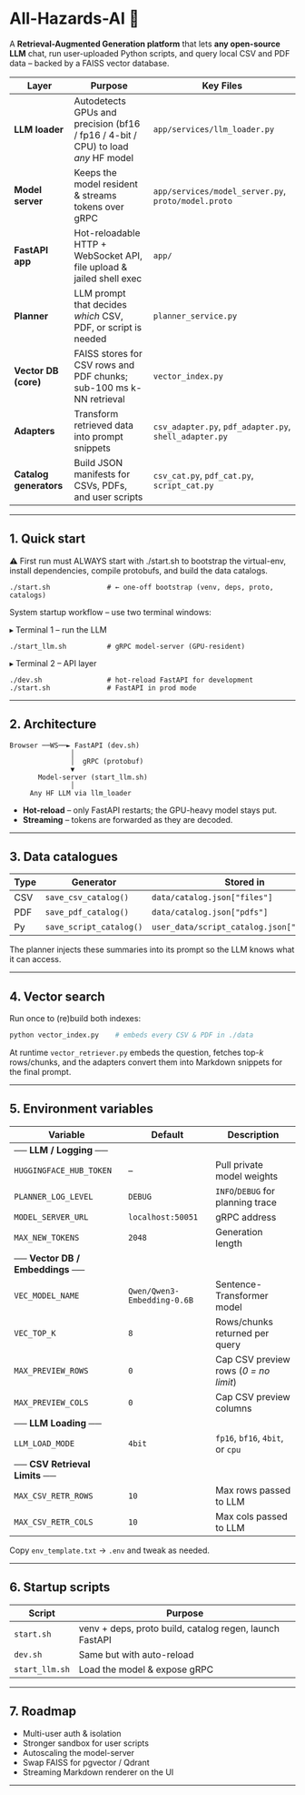 # All-Hazards-AI 🤖
A **Retrieval-Augmented Generation platform** that lets **any open-source LLM** chat, run user-uploaded Python scripts, and query local CSV and PDF data – backed by a FAISS vector database.

| Layer | Purpose | Key Files |
|-------|---------|-----------|
| **LLM loader** | Autodetects GPUs and precision (bf16 / fp16 / 4-bit / CPU) to load *any* HF model | `app/services/llm_loader.py` |
| **Model server** | Keeps the model resident & streams tokens over gRPC | `app/services/model_server.py`, `proto/model.proto` |
| **FastAPI app** | Hot-reloadable HTTP + WebSocket API, file upload & jailed shell exec | `app/` |
| **Planner** | LLM prompt that decides *which* CSV, PDF, or script is needed | `planner_service.py` |
| **Vector DB (core)** | FAISS stores for CSV rows and PDF chunks; sub-100 ms k-NN retrieval | `vector_index.py` |
| **Adapters** | Transform retrieved data into prompt snippets | `csv_adapter.py`, `pdf_adapter.py`, `shell_adapter.py` |
| **Catalog generators** | Build JSON manifests for CSVs, PDFs, and user scripts | `csv_cat.py`, `pdf_cat.py`, `script_cat.py` |

---

## 1. Quick start
⚠️  First run must ALWAYS start with ./start.sh to bootstrap the
    virtual-env, install dependencies, compile protobufs, and build
    the data catalogs.
```
./start.sh              # ← one-off bootstrap (venv, deps, proto, catalogs)
```
System startup workflow – use two terminal windows:

▸ Terminal 1 – run the LLM
```
./start_llm.sh          # gRPC model-server (GPU-resident)
```
▸ Terminal 2 – API layer
```
./dev.sh                # hot-reload FastAPI for development
./start.sh              # FastAPI in prod mode
```

---

## 2. Architecture
```
Browser ──WS──► FastAPI (dev.sh)
               │
               │  gRPC (protobuf)
               ▼
       Model-server (start_llm.sh)
               │
     Any HF LLM via llm_loader
```
* **Hot-reload** – only FastAPI restarts; the GPU-heavy model stays put.  
* **Streaming** – tokens are forwarded as they are decoded.

---

## 3. Data catalogues
| Type | Generator | Stored in |
|------|-----------|-----------|
| CSV  | `save_csv_catalog()` | `data/catalog.json["files"]` |
| PDF  | `save_pdf_catalog()` | `data/catalog.json["pdfs"]` |
| Py   | `save_script_catalog()` | `user_data/script_catalog.json["scripts"]` |

The planner injects these summaries into its prompt so the LLM knows what it can access.

---

## 4. Vector search
Run once to (re)build both indexes:
```bash
python vector_index.py    # embeds every CSV & PDF in ./data
```
At runtime `vector_retriever.py` embeds the question, fetches top-*k* rows/chunks, and the adapters convert them into Markdown snippets for the final prompt.

---

## 5. Environment variables
| Variable | Default | Description |
|----------|---------|-------------|
| **── LLM / Logging ──** | | |
| `HUGGINGFACE_HUB_TOKEN` | – | Pull private model weights |
| `PLANNER_LOG_LEVEL` | `DEBUG` | `INFO`/`DEBUG` for planning trace |
| `MODEL_SERVER_URL` | `localhost:50051` | gRPC address |
| `MAX_NEW_TOKENS` | `2048` | Generation length |
| **── Vector DB / Embeddings ──** | | |
| `VEC_MODEL_NAME` | `Qwen/Qwen3-Embedding-0.6B` | Sentence-Transformer model |
| `VEC_TOP_K` | `8` | Rows/chunks returned per query |
| `MAX_PREVIEW_ROWS` | `0` | Cap CSV preview rows (*0 = no limit*) |
| `MAX_PREVIEW_COLS` | `0` | Cap CSV preview columns |
| **── LLM Loading ──** | | |
| `LLM_LOAD_MODE` | `4bit` | `fp16`, `bf16`, `4bit`, or `cpu` |
| **── CSV Retrieval Limits ──** | | |
| `MAX_CSV_RETR_ROWS` | `10` | Max rows passed to LLM |
| `MAX_CSV_RETR_COLS` | `10` | Max cols passed to LLM |

Copy `env_template.txt` → `.env` and tweak as needed.

---

## 6. Startup scripts
| Script | Purpose |
|--------|---------|
| `start.sh` | venv + deps, proto build, catalog regen, launch FastAPI |
| `dev.sh` | Same but with auto-reload |
| `start_llm.sh` | Load the model & expose gRPC |

---

## 7. Roadmap
* Multi-user auth & isolation  
* Stronger sandbox for user scripts  
* Autoscaling the model-server  
* Swap FAISS for pgvector / Qdrant  
* Streaming Markdown renderer on the UI  

---
